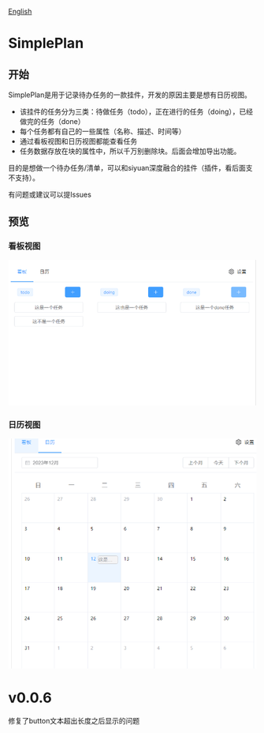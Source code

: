  [English](README.md) 

# SimplePlan

## 开始

SimplePlan是用于记录待办任务的一款挂件，开发的原因主要是想有日历视图。

* 该挂件的任务分为三类：待做任务（todo），正在进行的任务（doing），已经做完的任务（done）
* 每个任务都有自己的一些属性（名称、描述、时间等）
* 通过看板视图和日历视图都能查看任务
* 任务数据存放在块的属性中，所以千万别删除块。后面会增加导出功能。

目的是想做一个待办任务/清单，可以和siyuan深度融合的挂件（插件，看后面支不支持）。

有问题或建议可以提Issues

## 预览

### 看板视图

![image-20231212102358179](README_zh_CN.assets/image-20231212102358179.png)



### 日历视图

![image-20231212103107373](README_zh_CN.assets/image-20231212103107373.png)





# v0.0.6

修复了button文本超出长度之后显示的问题
